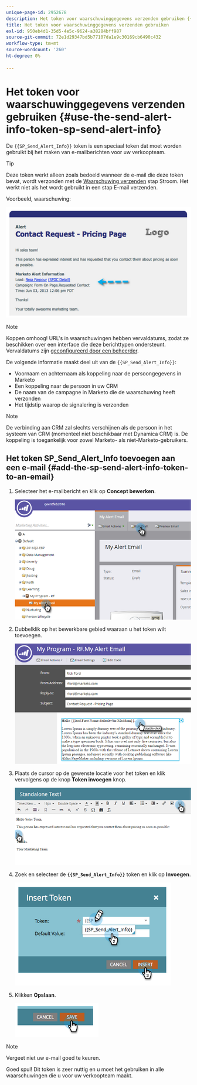 ```yaml
---
unique-page-id: 2952678
description: Het token voor waarschuwinggegevens verzenden gebruiken {{SP_Send_Alert_Info}} - Marketo Docs - Productdocumentatie
title: Het token voor waarschuwinggegevens verzenden gebruiken
exl-id: 950eb4d1-35d5-4e5c-9624-a38284bff987
source-git-commit: 72e1d29347bd5b77107da1e9c30169cb6490c432
workflow-type: tm+mt
source-wordcount: '260'
ht-degree: 0%

---
```


# Het token voor waarschuwinggegevens verzenden gebruiken {#use-the-send-alert-info-token-sp-send-alert-info}

De `{{SP_Send_Alert_Info}}` token is een speciaal token dat moet worden gebruikt bij het maken van e-mailberichten voor uw verkoopteam.

>[!TIP]
>
>Deze token werkt alleen zoals bedoeld wanneer de e-mail die deze token bevat, wordt verzonden met de [Waarschuwing verzenden](/help/marketo/product-docs/core-marketo-concepts/smart-campaigns/flow-actions/send-alert.md) stap Stroom. Het werkt niet als het wordt gebruikt in een stap E-mail verzenden.

Voorbeeld, waarschuwing:

![](assets/image2014-9-25-15-3a17-3a58.png)

>[!NOTE]
>
>Koppen omhoog! URL&#39;s in waarschuwingen hebben vervaldatums, zodat ze beschikken over een interface die deze berichttypen ondersteunt. Vervaldatums zijn [geconfigureerd door een beheerder](/help/marketo/product-docs/administration/settings/edit-link-expiration-in-reports-and-alerts.md).

De volgende informatie maakt deel uit van de `{{SP_Send_Alert_Info}}`:

* Voornaam en achternaam als koppeling naar de persoongegevens in Marketo
* Een koppeling naar de persoon in uw CRM
* De naam van de campagne in Marketo die de waarschuwing heeft verzonden
* Het tijdstip waarop de signalering is verzonden

>[!NOTE]
>
>De verbinding aan CRM zal slechts verschijnen als de persoon in het systeem van CRM (momenteel niet beschikbaar met Dynamica CRM) is. De koppeling is toegankelijk voor zowel Marketo- als niet-Marketo-gebruikers.

## Het token SP_Send_Alert_Info toevoegen aan een e-mail {#add-the-sp-send-alert-info-token-to-an-email}

1. Selecteer het e-mailbericht en klik op **Concept bewerken**.

   ![](assets/one-3.png)

1. Dubbelklik op het bewerkbare gebied waaraan u het token wilt toevoegen.

   ![](assets/two-3.png)

1. Plaats de cursor op de gewenste locatie voor het token en klik vervolgens op de knop **Token invoegen** knop.

   ![](assets/three-3.png)

1. Zoek en selecteer de **`{{SP_Send_Alert_Info}}`** token en klik op **Invoegen**.

   ![](assets/image2014-9-25-15-3a19-3a11.png)

1. Klikken **Opslaan**.

   ![](assets/image2014-9-25-15-3a19-3a24.png)

>[!NOTE]
>
>Vergeet niet uw e-mail goed te keuren.

Goed spul! Dit token is zeer nuttig en u moet het gebruiken in alle waarschuwingen die u voor uw verkoopteam maakt.
